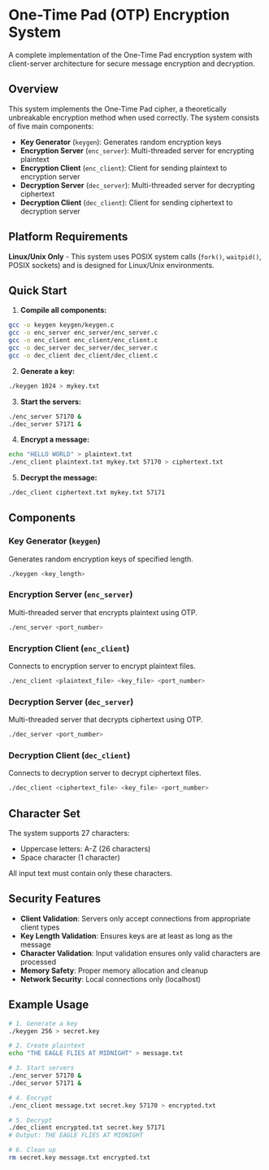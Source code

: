 # One-Time Pad (OTP) Encryption System

A complete implementation of the One-Time Pad encryption system with client-server architecture for secure message encryption and decryption.

## Overview

This system implements the One-Time Pad cipher, a theoretically unbreakable encryption method when used correctly. The system consists of five main components:

- **Key Generator** (`keygen`): Generates random encryption keys
- **Encryption Server** (`enc_server`): Multi-threaded server for encrypting plaintext
- **Encryption Client** (`enc_client`): Client for sending plaintext to encryption server
- **Decryption Server** (`dec_server`): Multi-threaded server for decrypting ciphertext
- **Decryption Client** (`dec_client`): Client for sending ciphertext to decryption server

## Platform Requirements

**Linux/Unix Only** - This system uses POSIX system calls (`fork()`, `waitpid()`, POSIX sockets) and is designed for Linux/Unix environments.

## Quick Start

1. **Compile all components:**

```bash
gcc -o keygen keygen/keygen.c
gcc -o enc_server enc_server/enc_server.c
gcc -o enc_client enc_client/enc_client.c
gcc -o dec_server dec_server/dec_server.c
gcc -o dec_client dec_client/dec_client.c
```

2. **Generate a key:**

```bash
./keygen 1024 > mykey.txt
```

3. **Start the servers:**

```bash
./enc_server 57170 &
./dec_server 57171 &
```

4. **Encrypt a message:**

```bash
echo "HELLO WORLD" > plaintext.txt
./enc_client plaintext.txt mykey.txt 57170 > ciphertext.txt
```

5. **Decrypt the message:**

```bash
./dec_client ciphertext.txt mykey.txt 57171
```

## Components

### Key Generator (`keygen`)

Generates random encryption keys of specified length.

```bash
./keygen <key_length>
```

### Encryption Server (`enc_server`)

Multi-threaded server that encrypts plaintext using OTP.

```bash
./enc_server <port_number>
```

### Encryption Client (`enc_client`)

Connects to encryption server to encrypt plaintext files.

```bash
./enc_client <plaintext_file> <key_file> <port_number>
```

### Decryption Server (`dec_server`)

Multi-threaded server that decrypts ciphertext using OTP.

```bash
./dec_server <port_number>
```

### Decryption Client (`dec_client`)

Connects to decryption server to decrypt ciphertext files.

```bash
./dec_client <ciphertext_file> <key_file> <port_number>
```

## Character Set

The system supports 27 characters:

- Uppercase letters: A-Z (26 characters)
- Space character (1 character)

All input text must contain only these characters.

## Security Features

- **Client Validation**: Servers only accept connections from appropriate client types
- **Key Length Validation**: Ensures keys are at least as long as the message
- **Character Validation**: Input validation ensures only valid characters are processed
- **Memory Safety**: Proper memory allocation and cleanup
- **Network Security**: Local connections only (localhost)

## Example Usage

```bash
# 1. Generate a key
./keygen 256 > secret.key

# 2. Create plaintext
echo "THE EAGLE FLIES AT MIDNIGHT" > message.txt

# 3. Start servers
./enc_server 57170 &
./dec_server 57171 &

# 4. Encrypt
./enc_client message.txt secret.key 57170 > encrypted.txt

# 5. Decrypt
./dec_client encrypted.txt secret.key 57171
# Output: THE EAGLE FLIES AT MIDNIGHT

# 6. Clean up
rm secret.key message.txt encrypted.txt
```
